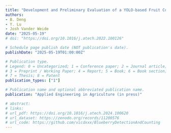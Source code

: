 ```yaml
---
title: "Development and Preliminary Evaluation of a YOLO-based Fruit Counting Mobile Application for Blueberries"
authors: 
- B. Deng
- Y. Lu
- Josh Vander Weide
date: "2025-05-19"
# doi: "https://doi.org/10.1016/j.atech.2022.100126"

# Schedule page publish date (NOT publication's date).
publishDate: "2025-05-19T01:00:00Z"

# Publication type.
# Legend: 0 = Uncategorized; 1 = Conference paper; 2 = Journal article;
# 3 = Preprint / Working Paper; 4 = Report; 5 = Book; 6 = Book section;
# 7 = Thesis; 8 = Patent
publication_types: ["1"]

# Publication name and optional abbreviated publication name.
publication: "Applied Engineering in Agriculture (in press)"

# abstract: 
# links:
# url_pdf: https://doi.org/10.1016/j.atech.2024.100620
# url_dataset: https://zenodo.org/records/11200576
# url_code: https://github.com/vicdxxx/BlueberryDetectionAndCounting
---
```

